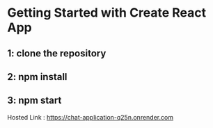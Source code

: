 # Getting Started with Create React App

   ## 1: clone the repository 
   ## 2: npm install 
   ## 3: npm start 
   
Hosted Link : https://chat-application-q25n.onrender.com






